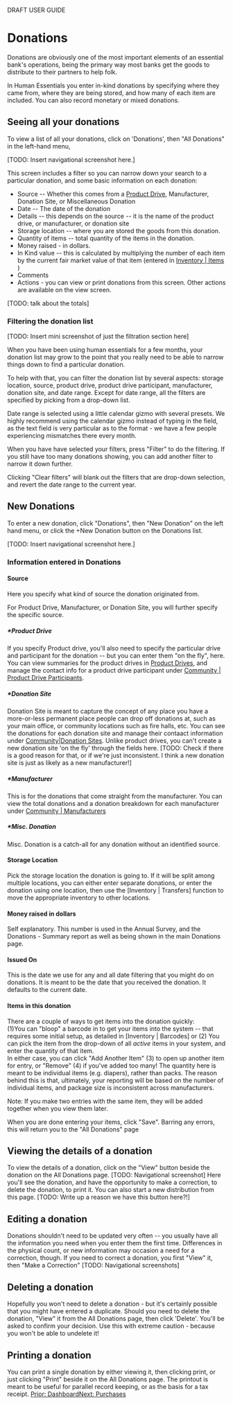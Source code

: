 
DRAFT USER GUIDE
# Donations
Donations are obviously one of the most important elements of an essential bank's operations, being the primary way most banks get the goods to distribute to their partners to help folk.

In Human Essentials you enter in-kind donations by specifying where they came from, where they are being stored, and how many of each item are included.  You can also record monetary or mixed donations.

## Seeing all your donations

To view a list of all your donations, click on 'Donations', then "All Donations" in the left-hand menu,

[TODO:  Insert navigational screenshot here.]

This screen includes a filter so you can narrow down your search to a particular donation, and some basic information on each donation:
- Source -- Whether this comes from a [Product Drive](product_drives.md),  Manufacturer, Donation Site, or Miscellaneous Donation
- Date --  The date of the donation
- Details -- this depends on the source -- it is the name of the product drive, or manufacturer, or donation site
- Storage location -- where you are stored the goods from this donation.
- Quantity of items -- total quantity of the items in the donation.
- Money raised - in dollars.
- In Kind value -- this is calculated by multiplying the number of each item by the current fair market value of that item (entered in [Inventory | Items](inventory_items.md) )
- Comments
- Actions - you can view or print donations from this screen.  Other actions are available on the view screen.

[TODO:  talk about the totals]

### Filtering the donation list

[TODO: Insert mini screenshot of just the filtration section here]

When you have been using human essentials for a few months, your donation list may grow to the point that you really need to be able to narrow things down to find a particular donation.

To help with that,  you can filter the donation list by several aspects: storage location, source, product drive, product drive participant, manufacturer, donation site, and date range.
Except for date range,  all the filters are specified by picking from a drop-down list.

Date range is selected using a little calendar gizmo with several presets.   We highly recommend using the calendar gizmo instead of typing in the field, as the text field is very particular as to the format - we have a few people experiencing mismatches there every month.

When you have have selected your filters,  press "Filter" to do the filtering.  If you still have too many donations showing, you can add another filter to narrow it down further.

Clicking "Clear filters" will blank out the filters that are drop-down selection, and revert the date range to the current year.

## New Donations

To enter a new donation, click "Donations", then "New Donation" on the left hand menu, or click the +New Donation button on the Donations list.


[TODO:  Insert navigational screenshot here.]

### Information entered in Donations
#### Source
Here you specify what kind of source the donation originated from.

For Product Drive, Manufacturer, or Donation Site, you will further specify the specific source.
##### *Product Drive
If  you specify Product drive,  you'll also need to specify the particular drive and participant for the donation -- but you can enter them "on the fly", here. You can view summaries for the product drives in [Product Drives](product_drives.md), and manage the contact info for a product drive participant under [Community | Product Drive Participants](community_product_drive_participants.md).
##### *Donation Site
Donation Site is meant to capture the concept of any place you have a more-or-less permanent place people can drop off donations at, such as your main office, or community locations such as fire halls, etc.
You can see the donations for each donation site and manage their contaact information under [Community|Donation Sites](community_donation_sites.md).  Unlike product drives, you can't create a new donation site 'on the fly' through the fields here.
[TODO:  Check if there is a good reason for that,  or if we're just inconsistent.  I think a new donation site is just as likely as a new manufacturer!]

##### *Manufacturer
This is for the donations that come straight from the manufacturer.  You can view the total donations and a donation breakdown for each manufacturer under [Community | Manufacturers](community_manufacturers.md)
##### *Misc. Donation
Misc. Donation is a catch-all for any donation without an identified source.

#### Storage Location
Pick the storage location the donation is going to.  If it will be split among multiple locations, you can either enter separate donations,  or enter the donation using one location,  then use the [Inventory | Transfers] function to move the appropriate inventory to other locations.

#### Money raised in dollars
Self explanatory.  This number is used in the Annual Survey, and the Donations - Summary report as well as being shown in the main Donations page.

#### Issued On
This is the date we use for any and all date filtering that you might do on donations.  It is meant to be the date that you received the donation.  It defaults to the current date.

#### Items in this donation

There are a couple of ways to get items into the donation quickly:  
(1)You can "bloop" a barcode in to get your items into the system -- that requires some initial setup, as detailed in [Inventory | Barcodes] or (2)  You can pick the item from the drop-down of all *active* items in your system, and enter the quantity of that item.  
In either case,  you can click "Add Another Item" (3)  to open up another item for entry, or "Remove" (4) if you've added too many!
The quantity here is meant to be individual items (e.g. diapers), rather than packs.   The reason behind this is that, ultimately, your reporting will be based on the number of individual items,  and package size is inconsistent across manufacturers.

Note:  If you make two entries with the same item, they will be added together when you view them later.


When you are done entering your items,  click "Save".  Barring any errors, this will return you to the "All Donations" page

## Viewing the details of a donation
To view the details of a donation, click on the "View" button beside the donation on the All Donations page.
[TODO:  Navigational screenshot]
Here you'll see the donation, and have the opportunity to make a correction, to delete the donation, to print it.   You can also start a new distribution from this page.  [TODO:  Write up a reason we have this button here?!]

## Editing a donation
Donations shouldn't need to be updated very often -- you usually have all the information you need when you enter them the first time.  Differences in the physical count, or new information may occasion a need for a correction, though.  If you need to correct a donation,  you first "View" it, then "Make a Correction"
[TODO:  Navigational screenshots]

## Deleting a donation
Hopefully you won't need to delete a donation - but it's certainly possible that you might have entered a duplicate.   Should you need to delete the donation,  "View" it from the All Donations page, then click 'Delete'.  You'll be asked to confirm your decision.  Use this with extreme caution - because you won't be able to undelete it!

## Printing a donation
You can print a single donation by either viewing it, then clicking print,  or just clicking "Print" beside it on the All Donations page. The printout is meant to be useful for parallel record keeping, or as the basis for a tax receipt.
[Prior: Dashboard](essentials_dashboard.md)[Next: Purchases](essentials_purchases.md)